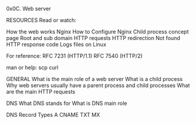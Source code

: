 0x0C. Web server


RESOURCES
Read or watch:

How the web works
Nginx
How to Configure Nginx
Child process concept page
Root and sub domain
HTTP requests
HTTP redirection
Not found HTTP response code
Logs files on Linux



For reference:
RFC 7231 (HTTP/1.1)
RFC 7540 (HTTP/2)


man or help:
scp
curl


GENERAL
What is the main role of a web server
What is a child process
Why web servers usually have a parent process and child processes
What are the main HTTP requests


DNS
What DNS stands for
What is DNS main role


DNS Record Types
A
CNAME
TXT
MX

